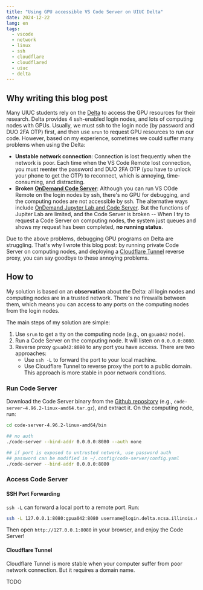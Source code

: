 ```yaml
---
title: "Using GPU accessible VS Code Server on UIUC Delta"
date: 2024-12-22
lang: en
tags:
  - vscode
  - network
  - linux
  - ssh
  - cloudflare
  - cloudflared
  - uiuc
  - delta
---
```


## Why writing this blog post

Many UIUC students rely on the [Delta](https://www.ncsa.illinois.edu/research/project-highlights/delta/) to access the GPU resources for their research. Delta provides 4 ssh-enabled login nodes, and lots of computing nodes with GPUs. Usually, we must ssh to the login node (by password and DUO 2FA OTP) first, and then use `srun` to request GPU resources to run our code. However, based on my experience, sometimes we could suffer many problems when using the Delta:

- **Unstable network connection**: Connection is lost frequently when the network is poor. Each time when the VS Code Remote lost connection, you must reenter the password and DUO 2FA OTP (you have to unlock your phone to get the OTP) to reconnect, which is annoying, time-consuming, and distracting.
- **Broken [OnDemand Code Server](https://docs.ncsa.illinois.edu/systems/delta/en/latest/user_guide/ood/index.html)**: Although you can run VS COde Remote on the login nodes by ssh, there's no GPU for debugging, and the computing nodes are not accessible by ssh. The alternative ways include [OnDemand Jupyter Lab and Code Server](https://docs.ncsa.illinois.edu/systems/delta/en/latest/user_guide/ood/index.html). But the functions of Jupiter Lab are limited, and the Code Server is broken -- When I try to request a Code Server on computing nodes, the system just queues and shows my request has been completed, **no running status**.

Due to the above problems, debugging GPU programs on Delta are struggling. That's why I wrote this blog post: by running private Code Server on computing nodes, and deploying a [Cloudflare Tunnel](https://developers.cloudflare.com/cloudflare-one/connections/connect-networks/) reverse proxy, you can say goodbye to these annoying problems.

## How to

My solution is based on an **observation** about the Delta: all login nodes and computing nodes are in a trusted network. There's no firewalls between them, which means you can access to any ports on the computing nodes from the login nodes.

The main steps of my solution are simple:

1. Use `srun` to get a tty on the computing node (e.g., on `gpua042` node).
2. Run a Code Server on the computing node. It will listen on `0.0.0.0:8080`.
3. Reverse proxy `gpua042:8080` to any port you have access. There are two approaches:
   - Use `ssh -L` to forward the port to your local machine.
   - Use Cloudflare Tunnel to reverse proxy the port to a public domain. This approach is more stable in poor network conditions.

### Run Code Server

Download the Code Server binary from the [Github repository](https://github.com/coder/code-server) (e.g., `code-server-4.96.2-linux-amd64.tar.gz`), and extract it. On the computing node, run:

```bash
cd code-server-4.96.2-linux-amd64/bin

## no auth
./code-server --bind-addr 0.0.0.0:8080 --auth none

## if port is exposed to untrusted network, use password auth
## password can be modified in ~/.config/code-server/config.yaml
./code-server --bind-addr 0.0.0.0:8080
```

### Access Code Server

#### SSH Port Forwarding

`ssh -L` can forward a local port to a remote port. Run:

```bash
ssh -L 127.0.0.1:8080:gpua042:8080 username@login.delta.ncsa.illinois.edu
```

Then open `http://127.0.0.1:8080` in your browser, and enjoy the Code Server!

#### Cloudflare Tunnel

Cloudflare Tunnel is more stable when your computer suffer from poor network connection. But it requires a domain name.

TODO
